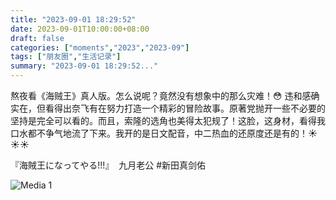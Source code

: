 ```yaml
---
title: "2023-09-01 18:29:52"
date: 2023-09-01T10:00:00+08:00
draft: false
categories: ["moments","2023","2023-09"]
tags: ["朋友圈","生活记录"]
summary: "2023-09-01 18:29:52..."
---
```


熬夜看《海贼王》真人版。怎么说呢？竟然没有想象中的那么灾难！😳 违和感确实在，但看得出奈飞有在努力打造一个精彩的冒险故事。原著党抛开一些不必要的坚持是完全可以看的。而且，索隆的选角也美得太犯规了！这脸，这身材，看得我口水都不争气地流了下来。我开的是日文配音，中二热血的还原度还是有的！☀️☀️☀️

『海賊王になってやる!!!』
​
​九月老公 #新田真剑佑

![Media 1](/Moments/photos/2023-09-01/202309011829520.jpg)

